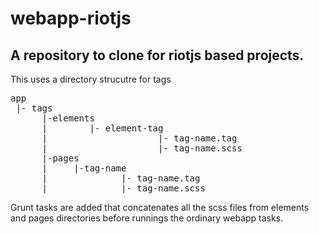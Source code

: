 # webapp-riotjs

## A repository to clone for riotjs based projects.

This uses a directory strucutre for tags
<pre>
app
 |- tags
      |-elements
      |        |- element-tag
      |                     |- tag-name.tag
      |                     |- tag-name.scss
      |-pages
      |     |-tag-name
      |              |- tag-name.tag
      |              |- tag-name.scss      
</pre>

Grunt tasks are added that concatenates all the scss files from elements and pages directories before runnings the ordinary webapp tasks.
